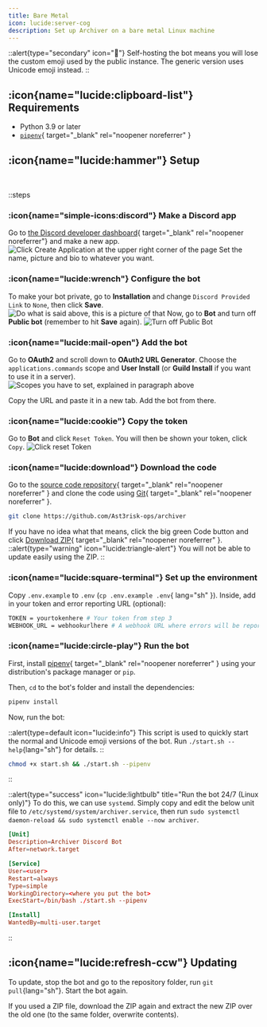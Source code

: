```yaml
---
title: Bare Metal
icon: lucide:server-cog
description: Set up Archiver on a bare metal Linux machine
---
```


::alert{type="secondary" icon="👤"}
Self-hosting the bot means you will lose the custom emoji used by the public instance. The generic version uses Unicode emoji instead.
::

## :icon{name="lucide:clipboard-list"} Requirements

-  Python 3.9 or later
- [`pipenv`](https://pipenv.pypa.io){ target="_blank" rel="noopener noreferrer" }


## :icon{name="lucide:hammer"} Setup
<br>

::steps
### :icon{name="simple-icons:discord"} Make a Discord app
Go to [the Discord developer dashboard](https://discord.com/developers/applications){ target="_blank" rel="noopener noreferrer"} and make a new app.
![Click Create Application at the upper right corner of the page](/assets/img/makinganapp.png)
Set the name, picture and bio to whatever you want.
### :icon{name="lucide:wrench"} Configure the bot
To make your bot private, go to **Installation** and change `Discord Provided Link` to `None`, then click **Save**.
![Do what is said above, this is a picture of that](/assets/img/installationurl.png)
Now, go to **Bot** and turn off **Public bot** (remember to hit **Save** again).
![Turn off Public Bot](/assets/img/publicbot.png)
### :icon{name="lucide:mail-open"} Add the bot
Go to **OAuth2** and scroll down to **OAuth2 URL Generator**. Choose the `applications.commands` scope and **User Install** (or **Guild Install** if you want to use it in a server).
![Scopes you have to set, explained in paragraph above](/assets/img/scopes.png)

Copy the URL and paste it in a new tab. Add the bot from there.
### :icon{name="lucide:cookie"} Copy the token
Go to **Bot** and click `Reset Token`. You will then be shown your token, click `Copy`.
![Click reset Token](/assets/img/token.png)
### :icon{name="lucide:download"} Download the code
Go to the [source code repository](https://github.com/Ast3risk-ops/archiver){ target="_blank" rel="noopener noreferrer" } and clone the code using [Git](https://git-scm.com){ target="_blank" rel="noopener noreferrer" }.

```sh
git clone https://github.com/Ast3risk-ops/archiver
```

If you have no idea what that means, click the big green Code button and click [Download ZIP](https://github.com/Ast3risk-ops/archiver/archive/refs/heads/main.zip){ target="_blank" rel="noopener noreferrer" }.
::alert{type="warning" icon="lucide:triangle-alert"}
You will not be able to update easily using the ZIP.
::
### :icon{name="lucide:square-terminal"} Set up the environment
Copy `.env.example` to `.env` (`cp .env.example .env`{ lang="sh" }). Inside, add in your token and error reporting URL (optional):
```bash [.env] icon=lucide:terminal
TOKEN = yourtokenhere # Your token from step 3
WEBHOOK_URL = webhookurlhere # A webhook URL where errors will be reported (Optional)
```
### :icon{name="lucide:circle-play"} Run the bot
First, install [pipenv](https://pipenv.pypa.io){ target="_blank" rel="noopener noreferrer" } using your distribution's package manager or `pip`.

Then, `cd` to the bot's folder and install the dependencies:

```sh
pipenv install
```

Now, run the bot:

::alert{type=default icon="lucide:info"}
This script is used to quickly start the normal and Unicode emoji versions of the bot. Run `./start.sh --help`{lang="sh"} for details.
::
```sh
chmod +x start.sh && ./start.sh --pipenv
```
::

::alert{type="success" icon="lucide:lightbulb" title="Run the bot 24/7 (Linux only)"}
To do this, we can use `systemd`. Simply copy and edit the below unit file to `/etc/systemd/system/archiver.service`, then run `sudo systemctl daemon-reload && sudo systemctl enable --now archiver`.

```toml [archiver.service] icon=vscode-icons:file-type-systemd
[Unit]
Description=Archiver Discord Bot
After=network.target

[Service]
User=<user>
Restart=always
Type=simple
WorkingDirectory=<where you put the bot>
ExecStart=/bin/bash ./start.sh --pipenv

[Install]
WantedBy=multi-user.target
```
::

## :icon{name="lucide:refresh-ccw"} Updating

To update, stop the bot and go to the repository folder, run `git pull`{lang="sh"}. Start the bot again.

If you used a ZIP file, download the ZIP again and extract the new ZIP over the old one (to the same folder, overwrite contents).
